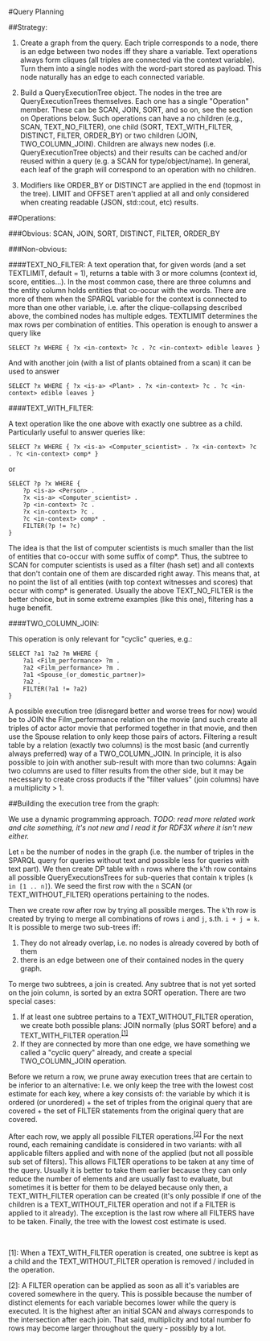 #Query Planning


##Strategy:

1. Create a graph from the query.
Each triple corresponds to a node, there is an edge between two nodes iff they share a variable.
Text operations always form cliques (all triples are connected via the context variable).
Turn them into a single nodes with the word-part stored as payload.
This node naturally has an edge to each connected variable.

2. Build a QueryExecutionTree object.
The nodes in the tree are QueryExecutionTrees themselves. Each one has a single "Operation" member.
These can be SCAN, JOIN, SORT, and so on, see the section on Operations below.
Such operations can have a no children (e.g., SCAN, TEXT_NO_FILTER), one child (SORT, TEXT_WITH_FILTER, DISTINCT, FILTER, ORDER_BY) or two children (JOIN, TWO_COLUMN_JOIN). 
Children are always new nodes (i.e. QueryExecutionTree objects) and their results can be cached and/or reused within a query (e.g. a SCAN for type/object/name).
In general, each leaf of the graph will correspond to an operation with no children.

3. Modifiers like ORDER_BY or DISTINCT are applied in the end (topmost in the tree). 
LIMIT and OFFSET aren't applied at all and only considered when creating readable (JSON, std::cout, etc) results.


##Operations:

###Obvious: 
SCAN, JOIN, SORT, DISTINCT, FILTER, ORDER_BY

###Non-obvious:

####TEXT_NO_FILTER: 
A text operation that, for given words (and a set TEXTLIMIT, default = 1), returns a table with 3 or more columns (context id, score, entities...). 
In the most common case, there are three columns and the entity column holds entities that co-occur with the words.
There are more of them when the SPARQL variable for the context is connected to more than one other variable, i.e. after the clique-collapsing described above, the combined nodes has multiple edges.
TEXTLIMIT determines the max rows per combination of entities.
This operation is enough to answer a query like

    SELECT ?x WHERE { ?x <in-context> ?c . ?c <in-context> edible leaves }
    
And with another join (with a list of plants obtained from a scan) it can be used to answer 

    SELECT ?x WHERE { ?x <is-a> <Plant> . ?x <in-context> ?c . ?c <in-context> edible leaves }
    
####TEXT_WITH_FILTER:

A text operation like the one above with exactly one subtree as a child. Particularly useful to answer queries like:

    SELECT ?x WHERE { ?x <is-a> <Computer_scientist> . ?x <in-context> ?c . ?c <in-context> comp* }
    
or 
    
    SELECT ?p ?x WHERE { 
        ?p <is-a> <Person> . 
        ?x <is-a> <Computer_scientist> . 
        ?p <in-context> ?c . 
        ?x <in-context> ?c . 
        ?c <in-context> comp* . 
        FILTER(?p != ?c)
    }
    
The idea is that the list of computer scientists is much smaller than the list of entities that co-occur with some suffix of comp*.
Thus, the subtree to SCAN for computer scientists is used as a filter (hash set) and all contexts that don't contain one of them are discarded right away.
This means that, at no point the list of all entities (with top context witnesses and scores) that occur with comp* is generated.
Usually the above TEXT_NO_FILTER is the better choice, but in some extreme examples (like this one), filtering has a huge benefit.

####TWO_COLUMN_JOIN:

This operation is only relevant for "cyclic" queries, e.g.:

    SELECT ?a1 ?a2 ?m WHERE { 
        ?a1 <Film_performance> ?m . 
        ?a2 <Film_performance> ?m . 
        ?a1 <Spouse_(or_domestic_partner)> 
        ?a2 . 
        FILTER(?a1 != ?a2)
    }
    
A possible execution tree (disregard better and worse trees for now) would be to JOIN the Film_performance relation on the movie 
(and such create all triples of actor actor movie that performed together in that movie, 
and then use the Spouse relation to only keep those pairs of actors.
Filtering a result table by a relation (exactly two columns) is the most basic (and currently always preferred) way of a TWO_COLUMN_JOIN. 
In principle, it is also possible to join with another sub-result with more than two columns:
Again two columns are used to filter results from the other side, but it may be necessary to create cross products if the "filter values" (join columns) have a multiplicity > 1.  

##Building the execution tree from the graph:

We use a dynamic programming approach. _TODO: read more related work and cite something, it's not new and I read it for RDF3X where it isn't new either._

Let `n` be the number of nodes in the graph (i.e. the number of triples in the SPARQL query for queries without text and possible less for queries with text part). 
We then create DP table with `n` rows where the `k`'th row contains all possible QueryExecutionsTrees for sub-queries that contain `k` triples (`k in [1 .. n]`).
We seed the first row with the `n` SCAN (or TEXT_WITHOUT_FILTER) operations pertaining to the nodes.
 
Then we create row after row by trying all possible merges.
The `k`'th row is created by trying to merge all combinations of rows `i` and `j`, s.th. `i + j = k`.
It is possible to merge two sub-trees iff:  
1) They do not already overlap, i.e. no nodes is already covered by both of them  
2) there is an edge between one of their contained nodes in the query graph.

To merge two subtrees, a join is created. 
Any subtree that is not yet sorted on the join column, is sorted by an extra SORT operation.
There are two special cases:  
1) If at least one subtree pertains to a TEXT_WITHOUT_FILTER operation, we create both possible plans: JOIN normally (plus SORT before) and a TEXT_WITH_FILTER operation.<sup>[\[1\]](#textwfilter)</sup>  
2) If they are connected by more than one edge, we have something we called a "cyclic query" already, and create a special TWO_COLUMN_JOIN operation.

Before we return a row, we prune away execution trees that are certain to be inferior to an alternative:
I.e. we only keep the tree with the lowest cost estimate for each key, where a key consists of: the variable by which it is ordered (or unordered) + the set of triples from the original query that are covered + the set of FILTER statements from the original query that are covered.


After each row, we apply all possible FILTER operations.<sup>[\[2\]](#filterfn)</sup> 
For the next round, each remaining candidate is considered in two variants: with all applicable filters applied and with none of the applied (but not all possible sub set of filters).
This allows FILTER operations to be taken at any time of the query. Usually it is better to take them earlier because they can only reduce the number of elements and are usually fast to evaluate, but sometimes it is better for them to be delayed because only then, a TEXT_WITH_FILTER operation can be created (it's only possible if one of the children is a TEXT_WITHOUT_FILTER operation and not if a FILTER is applied to it already).
The exception is the last row where all FILTERS have to be taken.
Finally, the tree with the lowest cost estimate is used.

&nbsp;

<a name="textwfilter">\[1\]</a>: When a TEXT_WITH_FILTER operation is created, one subtree is kept as a child and the TEXT_WITHOUT_FILTER operation is removed / included in the operation.

<a name="filterfn">\[2\]</a>: A FILTER operation can be applied as soon as all it's variables are covered somewhere in the query. This is possible because the number of distinct elements for each variable becomes lower while the query is executed. It is the highest after an initial SCAN and always corresponds to the intersection after each join. That said, multiplicity and total number fo rows may become larger throughout the query - possibly by a lot. 